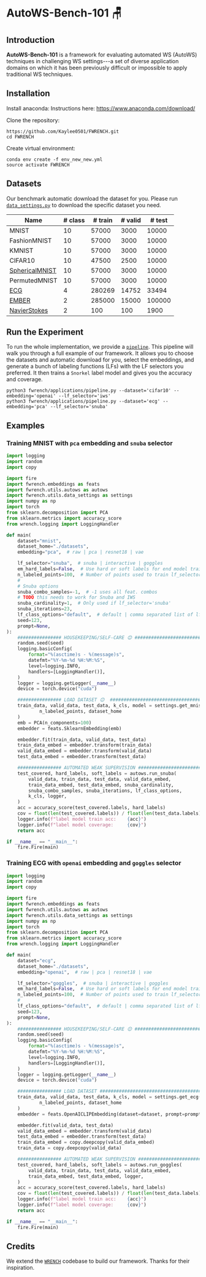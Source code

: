 # AutoWS-Bench-101 🪑

## Introduction
**AutoWS-Bench-101** is a framework for evaluating automated WS (AutoWS) techniques in challenging WS settings---a set of diverse application domains on which it has been previously difficult or impossible to apply traditional WS techniques.

## Installation
Install anaconda: Instructions here: https://www.anaconda.com/download/  

Clone the repository:
```
https://github.com/Kaylee0501/FWRENCH.git
cd FWRENCH
```
Create virtual environment:
```
conda env create -f env_new_new.yml
source activate FWRENCH
```
## Datasets
Our benchmark automatic download the dataset for you. Please run [`data_settings.py`](https://github.com/Kaylee0501/FWRENCH/blob/main/fwrench/utils/data_settings.py) to download the specific dataset you need.

| Name           | # class       | # train      |# valid       |# test        |
| -------------- | ------------- |------------- |------------- |------------- |
| MNIST          | 10            | 57000        | 3000         | 10000        |
| FashionMNIST   | 10            | 57000        | 3000         | 10000        |
| KMNIST         | 10            | 57000        | 3000         | 10000        |
| CIFAR10        | 10            | 47500        | 2500         | 10000        |
| [SphericalMNIST](https://arxiv.org/abs/1801.10130) | 10            | 57000        | 3000         | 10000        |
| PermutedMNIST  | 10            | 57000        | 3000         | 10000        |
| [ECG](https://www.ncbi.nlm.nih.gov/pmc/articles/PMC5978770/)            | 4             | 280269       | 14752        | 33494        |
| [EMBER](https://arxiv.org/abs/1804.04637)          | 2             | 285000       | 15000     | 100000|
| [NavierStokes](https://arxiv.org/abs/2010.08895)   | 2             |   100     | 100 |    1900

## Run the Experiment
To run the whole implementation, we provide a [`pipeline`](https://github.com/Kaylee0501/FWRENCH/blob/main/fwrench/applications/pipeline.py). This pipeline will walk you through a full example of our framework. It allows you to choose the datasets and automatic download for you, select the embeddings, and generate a bunch of labeling functions (LFs) with the LF selectors you preferred. It then trains a `Snorkel` label model and gives you the accuracy and coverage.

```
python3 fwrench/applications/pipeline.py --dataset='cifar10' --embedding='openai' --lf_selector='iws'
python3 fwrench/applications/pipeline.py --dataset='ecg' --embedding='pca' --lf_selector='snuba'
```

## Examples

### Training MNIST with `pca` embedding and `snuba` selector
```python
import logging
import random
import copy

import fire
import fwrench.embeddings as feats
import fwrench.utils.autows as autows
import fwrench.utils.data_settings as settings
import numpy as np
import torch
from sklearn.decomposition import PCA
from sklearn.metrics import accuracy_score
from wrench.logging import LoggingHandler

def main(
    dataset="mnist",
    dataset_home="./datasets",
    embedding="pca",  # raw | pca | resnet18 | vae

    lf_selector="snuba",  # snuba | interactive | goggles
    em_hard_labels=False,  # Use hard or soft labels for end model training
    n_labeled_points=100,  # Number of points used to train lf_selector
    #
    # Snuba options
    snuba_combo_samples=-1,  # -1 uses all feat. combos
    # TODO this needs to work for Snuba and IWS
    snuba_cardinality=1,  # Only used if lf_selector='snuba'
    snuba_iterations=23,
    lf_class_options="default",  # default | comma separated list of lf classes to use in the selection procedure. Example: 'DecisionTreeClassifier,LogisticRegression'
    seed=123,
    prompt=None,
):
    ################ HOUSEKEEPING/SELF-CARE 😊 ################################
    random.seed(seed)
    logging.basicConfig(
        format="%(asctime)s - %(message)s",
        datefmt="%Y-%m-%d %H:%M:%S",
        level=logging.INFO,
        handlers=[LoggingHandler()],
    )
    logger = logging.getLogger(__name__)
    device = torch.device("cuda")

    ################ LOAD DATASET 😊  ##########################################
    train_data, valid_data, test_data, k_cls, model = settings.get_mnist(
            n_labeled_points, dataset_home
    )
    emb = PCA(n_components=100)
    embedder = feats.SklearnEmbedding(emb)

    embedder.fit(train_data, valid_data, test_data)
    train_data_embed = embedder.transform(train_data)
    valid_data_embed = embedder.transform(valid_data)
    test_data_embed = embedder.transform(test_data)

    ################ AUTOMATED WEAK SUPERVISION ###############################
    test_covered, hard_labels, soft_labels = autows.run_snuba(
        valid_data, train_data, test_data, valid_data_embed,
        train_data_embed, test_data_embed, snuba_cardinality,
        snuba_combo_samples, snuba_iterations, lf_class_options,
        k_cls, logger,
    )
    acc = accuracy_score(test_covered.labels, hard_labels)
    cov = float(len(test_covered.labels)) / float(len(test_data.labels))
    logger.info(f"label model train acc:    {acc}")
    logger.info(f"label model coverage:     {cov}")
    return acc

if __name__ == "__main__":
    fire.Fire(main)
```
### Training ECG with `openai` embedding and `goggles` selector
```python
import logging
import random
import copy

import fire
import fwrench.embeddings as feats
import fwrench.utils.autows as autows
import fwrench.utils.data_settings as settings
import numpy as np
import torch
from sklearn.decomposition import PCA
from sklearn.metrics import accuracy_score
from wrench.logging import LoggingHandler

def main(
    dataset="ecg",
    dataset_home="./datasets",
    embedding="openai",  # raw | pca | resnet18 | vae

    lf_selector="goggles",  # snuba | interactive | goggles
    em_hard_labels=False,  # Use hard or soft labels for end model training
    n_labeled_points=100,  # Number of points used to train lf_selector
    #
    lf_class_options="default",  # default | comma separated list of lf classes to use in the selection procedure. Example: 'DecisionTreeClassifier,LogisticRegression'
    seed=123,
    prompt=None,
):
    ################ HOUSEKEEPING/SELF-CARE 😊 ################################
    random.seed(seed)
    logging.basicConfig(
        format="%(asctime)s - %(message)s",
        datefmt="%Y-%m-%d %H:%M:%S",
        level=logging.INFO,
        handlers=[LoggingHandler()],
    )
    logger = logging.getLogger(__name__)
    device = torch.device("cuda")

    ################ LOAD DATASET #############################################
    train_data, valid_data, test_data, k_cls, model = settings.get_ecg(
            n_labeled_points, dataset_home
    )
    embedder = feats.OpenAICLIPEmbedding(dataset=dataset, prompt=prompt)

    embedder.fit(valid_data, test_data)
    valid_data_embed = embedder.transform(valid_data)
    test_data_embed = embedder.transform(test_data)
    train_data_embed = copy.deepcopy(valid_data_embed)
    train_data = copy.deepcopy(valid_data)

    ################ AUTOMATED WEAK SUPERVISION ###############################
    test_covered, hard_labels, soft_labels = autows.run_goggles(
        valid_data, train_data, test_data, valid_data_embed,
        train_data_embed, test_data_embed, logger,
    )
    acc = accuracy_score(test_covered.labels, hard_labels)
    cov = float(len(test_covered.labels)) / float(len(test_data.labels))
    logger.info(f"label model train acc:    {acc}")
    logger.info(f"label model coverage:     {cov}")
    return acc

if __name__ == "__main__":
    fire.Fire(main)
```

## Credits
We extend the [`WRENCH`](https://github.com/JieyuZ2/wrench) codebase to build our framework. Thanks for their inspiration.
